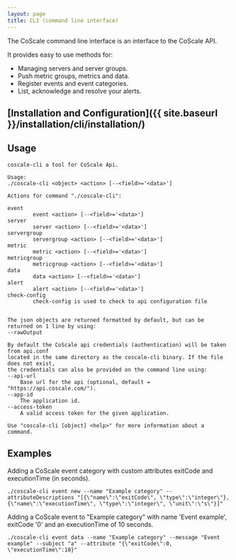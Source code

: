 ```yaml
---
layout: page
title: CLI (command line interface)
---
```


The CoScale command line interface is an interface to the CoScale API.

It provides easy to use methods for:

* Managing servers and server groups.
* Push metric groups, metrics and data.
* Register events and event categories.
* List, acknowledge and resolve your alerts.

## [Installation and Configuration]({{ site.baseurl }}/installation/cli/installation/)

## Usage
    coscale-cli a tool for CoScale Api.

    Usage:
    ./coscale-cli <object> <action> [--<field>='<data>']

    Actions for command "./coscale-cli":

    event
            event <action> [--<field>='<data>']
    server
            server <action> [--<field>='<data>']
    servergroup
            servergroup <action> [--<field>='<data>']
    metric
            metric <action> [--<field>='<data>']
    metricgroup
            metricgroup <action> [--<field>='<data>']
    data
            data <action> [--<field>='<data>']
    alert
            alert <action> [--<field>='<data>']
    check-config
            check-config is used to check to api configuration file


    The json objects are returned formatted by default, but can be returned on 1 line by using:
    --rawOutput

    By default the CoScale api credentials (authentication) will be taken from api.conf
    located in the same directory as the coscale-cli binary. If the file does not exist,
    the credentials can also be provided on the command line using:
    --api-url
        Base url for the api (optional, default = "https://api.coscale.com/").
    --app-id
        The application id.
    --access-token
        A valid access token for the given application.

    Use "coscale-cli [object] <help>" for more information about a command.

## Examples

Adding a CoScale event category with custom attributes exitCode and executionTime (in seconds).

`./coscale-cli event new --name "Example category" --attributeDescriptions "[{\"name\":\"exitCode\", \"type\":\"integer\"}, {\"name\":\"executionTime\", \"type\":\"integer\", \"unit\":\"s\"}]"`

Adding a CoScale event to "Example category" with name 'Event example', exitCode '0' and an executionTime of 10 seconds.

`./coscale-cli event data --name "Example category" --message "Event example" --subject "a" --attribute "{\"exitCode\":0, \"executionTime\":10}"`
